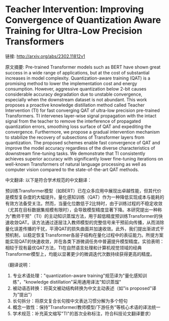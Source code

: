 # Teacher Intervention: Improving Convergence of Quantization Aware Training for Ultra-Low Precision Transformers

链接: http://arxiv.org/abs/2302.11812v1

原文摘要:
Pre-trained Transformer models such as BERT have shown great success in a
wide range of applications, but at the cost of substantial increases in model
complexity. Quantization-aware training (QAT) is a promising method to lower
the implementation cost and energy consumption. However, aggressive
quantization below 2-bit causes considerable accuracy degradation due to
unstable convergence, especially when the downstream dataset is not abundant.
This work proposes a proactive knowledge distillation method called Teacher
Intervention (TI) for fast converging QAT of ultra-low precision pre-trained
Transformers. TI intervenes layer-wise signal propagation with the intact
signal from the teacher to remove the interference of propagated quantization
errors, smoothing loss surface of QAT and expediting the convergence.
Furthermore, we propose a gradual intervention mechanism to stabilize the
recovery of subsections of Transformer layers from quantization. The proposed
schemes enable fast convergence of QAT and improve the model accuracy
regardless of the diverse characteristics of downstream fine-tuning tasks. We
demonstrate that TI consistently achieves superior accuracy with significantly
lower fine-tuning iterations on well-known Transformers of natural language
processing as well as computer vision compared to the state-of-the-art QAT
methods.

中文翻译:
以下是符合学术规范的中文翻译：

预训练Transformer模型（如BERT）已在众多应用中展现出卓越性能，但其代价是模型复杂度的大幅提升。量化感知训练（QAT）作为一种降低实现成本与能耗的有效方法备受关注。然而，当量化位数低于2比特时，由于训练过程的不稳定收敛（尤其在目标数据集规模有限时），会导致模型精度显著下降。本研究提出一种称为"教师干预"（TI）的主动知识蒸馏方法，用于超低精度预训练Transformer的快速收敛QAT。该方法通过逐层注入教师模型的完整信号来干预前向传播，从而消除量化误差传播的干扰，平滑QAT的损失曲面并加速收敛。此外，我们提出渐进式干预机制，以稳定恢复Transformer各层子结构在量化过程中的表征能力。所提方案能实现QAT的快速收敛，并在各类下游微调任务中普遍提升模型精度。实验表明：相较于现有最优QAT方法，TI在自然语言处理和计算机视觉领域的经典Transformer模型上，均能以显著更少的微调迭代次数持续获得更高的精度。

（翻译说明：
1. 专业术语处理："quantization-aware training"规范译为"量化感知训练"，"knowledge distillation"采用通用译法"知识蒸馏"
2. 被动语态转换：将英文被动结构转换为中文主动表述（如"is proposed"译为"提出"）
3. 长句拆分：将原文复合长句按中文表达习惯分解为多个短句
4. 概念一致性：保持"Transformer/教师模型/下游任务"等核心术语的译法统一
5. 学术规范：补充英文缩写"TI"的首次全称标注，符合科技论文翻译要求）
```

